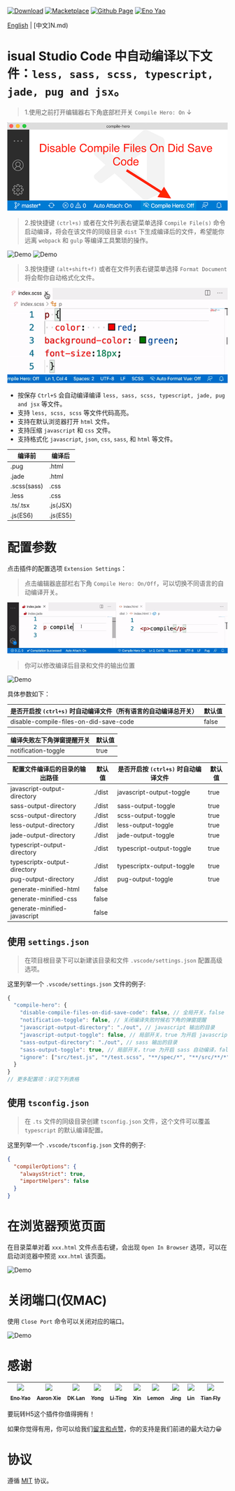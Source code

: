 <a href="https://marketplace.visualstudio.com/items?itemName=Wscats.eno"><img src="https://img.shields.io/badge/Download-2k+-orange" alt="Download" /></a>
<a href="https://marketplace.visualstudio.com/items?itemName=Wscats.eno"><img src="https://img.shields.io/badge/Macketplace-v2.00-brightgreen" alt="Macketplace" /></a>
<a href="https://github.com/Wscats/compile-hero"><img src="https://img.shields.io/badge/Github Page-Wscats-yellow" alt="Github Page" /></a>
<a href="https://github.com/Wscats"><img src="https://img.shields.io/badge/Author-Eno Yao-blueviolet" alt="Eno Yao" /></a>

[English](./README.md./) | [中文]N.md)

# isual Studio Code 中自动编译以下文件：`less, sass, scss, typescript, jade, pug and jsx`。

> 1.使用之前打开编辑器右下角底部栏开关 `Compile Hero: On` ↓

![Demo](./screenshots/9.png)

> 2.按快捷键 `(ctrl+s)` 或者在文件列表右键菜单选择 `Compile File(s)` 命令启动编译，将会在该文件的同级目录 `dist` 下生成编译后的文件，希望能你远离 `webpack` 和 `gulp` 等编译工具繁琐的操作。

![Demo](./screenshots/3.gif)
![Demo](./screenshots/6.gif)

> 3.按快捷键 `(alt+shift+f)` 或者在文件列表右键菜单选择 `Format Document` 将会帮你自动格式化文件。


![Demo](./screenshots/8.gif)

- 按保存 `Ctrl+S` 会自动编译编译 `less, sass, scss, typescript, jade, pug and jsx` 等文件。
- 支持 `less, scss, scss` 等文件代码高亮。
- 支持在默认浏览器打开 `html` 文件。
- 支持压缩 `javascript` 和 `css` 文件。
- 支持格式化 `javascript`, `json`, `css`, `sass`, 和 `html` 等文件。

| 编译前      | 编译后   |
| ----------- | -------- |
| .pug        | .html    |
| .jade       | .html    |
| .scss(sass) | .css     |
| .less       | .css     |
| .ts/.tsx    | .js(JSX) |
| .js(ES6)    | .js(ES5) |

# 配置参数

点击插件的配置选项 `Extension Settings`：

> 点击编辑器底部栏右下角 `Compile Hero: On/Off`，可以切换不同语言的自动编译开关。

![Demo](./screenshots/7.gif)

> 你可以修改编译后目录和文件的输出位置

![Demo](./screenshots/5.gif)

具体参数如下：

| 是否开启按 `(ctrl+s)` 时自动编译文件（所有语言的自动编译总开关） | 默认值 |
| ---------------------------------------------------------------- | ------ |
| disable-compile-files-on-did-save-code                           | false  |

| 编译失败左下角弹窗提醒开关 | 默认值 |
| --------------------- | ----- |
| notification-toggle | true |

| 配置文件编译后的目录的输出路径 | 默认值 | 是否开启按 `(ctrl+s)` 时自动编译文件 | 默认值 |
| ------------------------------ | ------ | ------------------------------------ | ------ |
| javascript-output-directory    | ./dist | javascript-output-toggle             | true   |
| sass-output-directory          | ./dist | sass-output-toggle                   | true   |
| scss-output-directory          | ./dist | scss-output-toggle                   | true   |
| less-output-directory          | ./dist | less-output-toggle                   | true   |
| jade-output-directory          | ./dist | jade-output-toggle                   | true   |
| typescript-output-directory    | ./dist | typescript-output-toggle             | true   |
| typescriptx-output-directory   | ./dist | typescriptx-output-toggle            | true   |
| pug-output-directory           | ./dist | pug-output-toggle                    | true   |
| generate-minified-html         | false  |
| generate-minified-css          | false  |
| generate-minified-javascript   | false  |

## 使用 `settings.json`

> 在项目根目录下可以新建该目录和文件 `.vscode/settings.json` 配置高级选项。

这里列举一个 `.vscode/settings.json` 文件的例子:

```js
{
  "compile-hero": {
    "disable-compile-files-on-did-save-code": false, // 全局开关，false 为开启自动编译， 默认 true 为开启不自动编译
    "notification-toggle": false, // 关闭编译失败时候右下角的弹窗提醒
    "javascript-output-directory": "./out", // javascript 输出的目录
    "javascript-output-toggle": false, // 局部开关，true 为开启 javascript 自动编译，false 为不开启 javascript 自动编译
    "sass-output-directory": "./out", // sass 输出的目录
    "sass-output-toggle": true, // 局部开关，true 为开启 sass 自动编译，false 为不开启 sass 自动编译
    "ignore": ["src/test.js", "*/test.scss", "**/spec/*", "**/src/**/*"], // 禁止文件自动格式化和编译
  }
}
// 更多配置项：详见下列表格
```

## 使用 `tsconfig.json`

> 在 `.ts` 文件的同级目录创建 `tsconfig.json` 文件，这个文件可以覆盖 `typescript` 的默认编译配置。

这里列举一个 `.vscode/tsconfig.json` 文件的例子:

```json
{
  "compilerOptions": {
    "alwaysStrict": true,
    "importHelpers": false
  }
}
```

# 在浏览器预览页面

在目录菜单对着 `xxx.html` 文件点击右键，会出现 `Open In Browser` 选项，可以在启动浏览器中预览 `xxx.html` 该页面。

![Demo](./screenshots/2.gif)

# 关闭端口(仅MAC)

使用 `Close Port` 命令可以关闭对应的端口。

![Demo](./screenshots/4.gif)

# 感谢

| [<img src="https://avatars1.githubusercontent.com/u/17243165?s=460&v=4" width="60px;"/><br /><sub>Eno Yao</sub>](https://github.com/Wscats) | [<img src="https://avatars2.githubusercontent.com/u/5805270?s=460&v=4" width="60px;"/><br /><sub>Aaron Xie</sub>](https://github.com/aaron-xie) | [<img src="https://avatars3.githubusercontent.com/u/12515367?s=460&v=4" width="60px;"/><br /><sub>DK Lan</sub>](https://github.com/dk-lan) | [<img src="https://avatars1.githubusercontent.com/u/30917929?s=460&v=4" width="60px;"/><br /><sub>Yong</sub>](https://github.com/flowerField) | [<img src="https://avatars3.githubusercontent.com/u/33544236?s=460&v=4" width="60px;"/><br /><sub>Li Ting</sub>](https://github.com/Liting1) | <img src="https://wscats.github.io/omi-snippets/images/xin.jpg" width="60px;"/><br /><sub>Xin</sub> | [<img src="https://wscats.github.io/omi-snippets/images/lemon.jpg" width="60px;"/><br /><sub>Lemon</sub>](https://github.com/lemonyyye) | [<img src="https://wscats.github.io/omi-snippets/images/jing.jpg" width="60px;"/><br /><sub>Jing</sub>](https://github.com/vickySC) | [<img src="https://wscats.github.io/omi-snippets/images/lin.jpg" width="60px;"/><br /><sub>Lin</sub>](https://github.com/shirley3790) | [<img src="https://avatars2.githubusercontent.com/u/23230108?s=460&v=4" width="60px;"/><br /><sub>Tian Fly</sub>](https://github.com/tiantengfly) |
| - | - | - | - | - | - | - | - | - | - |

要玩转H5这个插件你值得拥有！

如果你觉得有用，你可以给我们[留言和点赞](https://marketplace.visualstudio.com/items?itemName=Wscats.qf&ssr=false#review-details)，你的支持是我们前进的最大动力😀


# 协议

遵循 [MIT](http://opensource.org/licenses/MIT) 协议。
